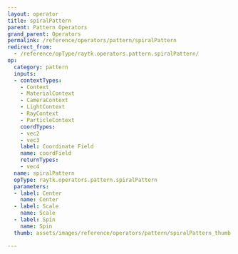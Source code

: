 ```yaml
---
layout: operator
title: spiralPattern
parent: Pattern Operators
grand_parent: Operators
permalink: /reference/operators/pattern/spiralPattern
redirect_from:
  - /reference/opType/raytk.operators.pattern.spiralPattern/
op:
  category: pattern
  inputs:
  - contextTypes:
    - Context
    - MaterialContext
    - CameraContext
    - LightContext
    - RayContext
    - ParticleContext
    coordTypes:
    - vec2
    - vec3
    label: Coordinate Field
    name: coordField
    returnTypes:
    - vec4
  name: spiralPattern
  opType: raytk.operators.pattern.spiralPattern
  parameters:
  - label: Center
    name: Center
  - label: Scale
    name: Scale
  - label: Spin
    name: Spin
  thumb: assets/images/reference/operators/pattern/spiralPattern_thumb.png

---
```

